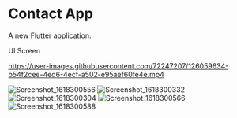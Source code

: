 # Contact App

A new Flutter application.

UI Screen 

 https://user-images.githubusercontent.com/72247207/126059634-b54f2cee-4ed6-4ecf-a502-e95aef60fe4e.mp4

![Screenshot_1618300556](https://user-images.githubusercontent.com/72247207/126059606-adbfe71f-f0d8-4a6a-89de-818c1c67795c.png)
![Screenshot_1618300332](https://user-images.githubusercontent.com/72247207/126059608-1c82afea-d554-4a7e-bcf0-ac5f0696ff71.png)
![Screenshot_1618300304](https://user-images.githubusercontent.com/72247207/126059610-f186fea3-d1f7-4b60-ad77-2291fcdfc067.png)
![Screenshot_1618300566](https://user-images.githubusercontent.com/72247207/126059615-e5d24f01-a487-427c-82ff-4a94310875b9.png)
![Screenshot_1618300588](https://user-images.githubusercontent.com/72247207/126059619-9026ef6d-dfd9-43e4-bf2d-bc7e47982871.png)



